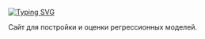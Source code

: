 [![Typing SVG](https://readme-typing-svg.herokuapp.com?color=%2336BCF7&lines=Regression+Analyzer)](https://git.io/typing-svg)

Сайт для постройки и оценки регрессионных моделей.
